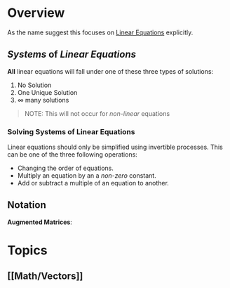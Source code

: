 # Overview

As the name suggest this focuses on [Linear Equations](https://en.wikipedia.org/wiki/Linear_equation) explicitly.

## *Systems* of *Linear Equations*

**All** linear equations will fall under one of these three types of solutions:
1. No Solution
2. One Unique Solution
3. $\infty$ many solutions

> NOTE: This will not occur for *non-linear* equations

### Solving Systems of Linear Equations

Linear equations should only be simplified using invertible processes. This can be one of the three following operations:
- Changing the order of equations.
- Multiply an equation by an a *non-zero* constant.
- Add or subtract a multiple of an equation to another.

## Notation

**Augmented Matrices**:


# Topics

## [[Math/Vectors]]